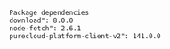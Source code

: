 

    Package dependencies
    download": 8.0.0
    node-fetch": 2.6.1
    purecloud-platform-client-v2": 141.0.0